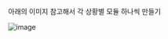 아래의 이미지 참고해서 각 상황별 모듈 하나씩 만들기


![image](https://github.com/user-attachments/assets/53d0f2ca-0ba7-4b54-879e-6b703e043805)
